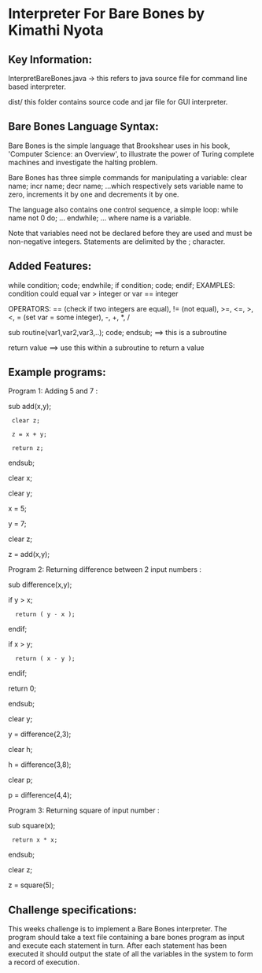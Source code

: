 Interpreter For Bare Bones by Kimathi Nyota
========================================

Key Information:
---------------
InterpretBareBones.java -> this refers to java source file for command line based interpreter. 

dist/ this folder contains source code and jar file for GUI interpreter.

Bare Bones Language Syntax:
---------------------------

Bare Bones is the simple language that Brookshear uses in his book, 'Computer Science: an Overview', to illustrate the power of Turing complete machines and investigate the halting problem.

Bare Bones has three simple commands for manipulating a variable: clear name; incr name; decr name; ...which respectively sets variable name to zero, increments it by one and decrements it by one.

The language also contains one control sequence, a simple loop:
while name not 0 do; ... endwhile; ... where name is a variable.

Note that variables need not be declared before they are used and must be non-negative integers. Statements are delimited by the ; character.

Added Features:
-----------------
while condition; code; endwhile;
if condition; code; endif;
EXAMPLES: condition could equal var > integer or var == integer

OPERATORS: == (check if two integers are equal), != (not equal), >=, <=, >, <, = (set var = some integer), -, +, *, /

sub routine(var1,var2,var3,..); code; endsub; ==> this is a subroutine

return value ==> use this within a subroutine to return a value

Example programs:
-----------------
Program 1: Adding 5 and 7 : 

sub add(x,y); 

     clear z; 
   
     z = x + y; 
   
     return z; 
   
endsub; 

clear x; 

clear y; 

x = 5;

y = 7;

clear z; 

z = add(x,y);


Program 2: Returning difference between 2 input numbers : 

sub difference(x,y); 

   if y > x;  

      return ( y - x ); 

   endif; 

   if x > y; 

      return ( x - y ); 

   endif;  

   return 0; 

endsub; 

clear y;

y = difference(2,3); 

clear h; 

h = difference(3,8); 

clear p; 

p = difference(4,4); 


Program 3: Returning square of input number : 

sub square(x); 

     return x * x; 

endsub; 

clear z; 

z = square(5);


Challenge specifications:
-------------------------
This weeks challenge is to implement a Bare Bones interpreter. The program should take a text file containing a bare bones program as input and execute each statement in turn. After each statement has been executed it should output the state of all the variables in the system to form a record of execution.
